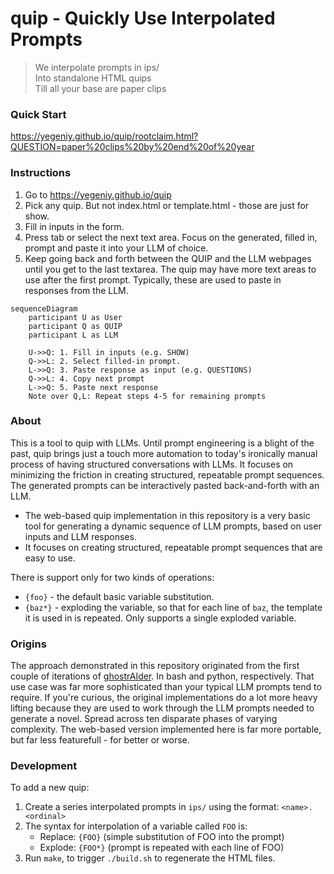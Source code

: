# quip - Quickly Use Interpolated Prompts 

> We interpolate prompts in ips/  
> Into standalone HTML quips  
> Till all your base are paper clips  

### Quick Start

https://yegeniy.github.io/quip/rootclaim.html?QUESTION=paper%20clips%20by%20end%20of%20year

### Instructions

1. Go to https://yegeniy.github.io/quip
2. Pick any quip. But not index.html or template.html - those are just for show.
3. Fill in inputs in the form.
4. Press tab or select the next text area. Focus on the generated, filled in, prompt and paste it into your LLM of choice.
5. Keep going back and forth between the QUIP and the LLM webpages until you get to the last textarea. The quip may have more text areas to use after the first prompt. Typically, these are used to paste in responses from the LLM.

```mermaid
sequenceDiagram
    participant U as User
    participant Q as QUIP
    participant L as LLM
    
    U->>Q: 1. Fill in inputs (e.g. SHOW)
    Q->>L: 2. Select filled-in prompt.
    L->>Q: 3. Paste response as input (e.g. QUESTIONS)
    Q->>L: 4. Copy next prompt
    L->>Q: 5. Paste next response
    Note over Q,L: Repeat steps 4-5 for remaining prompts
```

### About

This is a tool to quip with LLMs. Until prompt engineering is a blight of the
past, quip brings just a touch more automation to today's ironically manual
process of having structured conversations with LLMs. It focuses on minimizing
the friction in creating structured, repeatable prompt sequences. The generated
prompts can be interactively pasted back-and-forth with an LLM.

- The web-based quip implementation in this repository is a very basic tool
  for generating a dynamic sequence of LLM prompts, based on user inputs and
  LLM responses.
- It focuses on creating structured, repeatable prompt sequences that are easy
  to use.

There is support only for two kinds of operations:
- `{foo}` - the default basic variable substitution.
- `{baz*}` - exploding the variable, so that for each line of `baz`, the
  template it is used in is repeated. Only supports a single exploded variable.

### Origins

The approach demonstrated in this repository originated from the first couple
of iterations of [ghostrAIder](https://yegeniy.github.io). In bash and
python, respectively. That use case was far more sophisticated than your
typical LLM prompts tend to require. If you're curious, the original
implementations do a lot more heavy lifting because they are used to work
through the LLM prompts needed to generate a novel. Spread across ten
disparate phases of varying complexity. The web-based version implemented
here is far more portable, but far less featurefull - for better or worse.

### Development

To add a new quip:

1. Create a series interpolated prompts in `ips/` using the format:
   `<name>.<ordinal>`
2. The syntax for interpolation of a variable called `FOO` is:
   - Replace: `{FOO}` (simple substitution of FOO into the prompt)
   - Explode: `{FOO*}` (prompt is repeated with each line of FOO)
3. Run `make`, to trigger `./build.sh` to regenerate the HTML files.